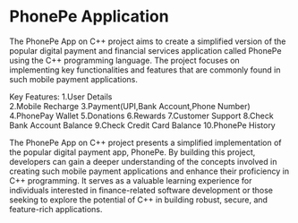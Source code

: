 # PhonePe Application

The PhonePe App on C++ project aims to create a simplified version of the popular digital payment and financial services application called PhonePe using the C++ programming language. The project focuses on implementing key functionalities and features that are commonly found in such mobile payment applications.

Key Features:
1.User Details </br>
2.Mobile Recharge
3.Payment(UPI,Bank Account,Phone Number)
4.PhonePay Wallet
5.Donations
6.Rewards
7.Customer Support
8.Check Bank Account Balance
9.Check Credit Card Balance
10.PhonePe History

The PhonePe App on C++ project presents a simplified implementation of the popular digital payment app, PhonePe. By building this project, developers can gain a deeper understanding of the concepts involved in creating such mobile payment applications and enhance their proficiency in C++ programming. It serves as a valuable learning experience for individuals interested in finance-related software development or those seeking to explore the potential of C++ in building robust, secure, and feature-rich applications.
